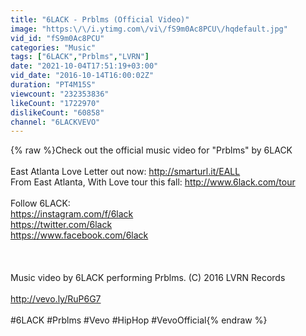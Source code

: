 ```yaml
---
title: "6LACK - Prblms (Official Video)"
image: "https:\/\/i.ytimg.com\/vi\/fS9m0Ac8PCU\/hqdefault.jpg"
vid_id: "fS9m0Ac8PCU"
categories: "Music"
tags: ["6LACK","Prblms","LVRN"]
date: "2021-10-04T17:51:19+03:00"
vid_date: "2016-10-14T16:00:02Z"
duration: "PT4M15S"
viewcount: "232353836"
likeCount: "1722970"
dislikeCount: "60858"
channel: "6LACKVEVO"
---
```

{% raw %}Check out the official music video for &quot;Prblms&quot; by 6LACK<br /><br />East Atlanta Love Letter out now: <a rel="nofollow" target="blank" href="http://smarturl.it/EALL">http://smarturl.it/EALL</a><br />From East Atlanta, With Love tour this fall: <a rel="nofollow" target="blank" href="http://www.6lack.com/tour">http://www.6lack.com/tour</a> <br /><br />Follow 6LACK: <br /><a rel="nofollow" target="blank" href="https://instagram.com/f/6lack">https://instagram.com/f/6lack</a> <br /><a rel="nofollow" target="blank" href="https://twitter.com/6lack">https://twitter.com/6lack</a> <br /><a rel="nofollow" target="blank" href="https://www.facebook.com/6lack">https://www.facebook.com/6lack</a> <br /><br /><br /><br />Music video by 6LACK performing Prblms. (C) 2016 LVRN Records<br /><br /><a rel="nofollow" target="blank" href="http://vevo.ly/RuP6G7">http://vevo.ly/RuP6G7</a><br /><br />#6LACK #Prblms #Vevo #HipHop #VevoOfficial{% endraw %}
